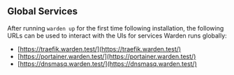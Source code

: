 ## Global Services

After running `warden up` for the first time following installation, the following URLs can be used to interact with the UIs for services Warden runs globally:

* [https://traefik.warden.test/](https://traefik.warden.test/)
* [https://portainer.warden.test/](https://portainer.warden.test/)
* [https://dnsmasq.warden.test/](https://dnsmasq.warden.test/)
